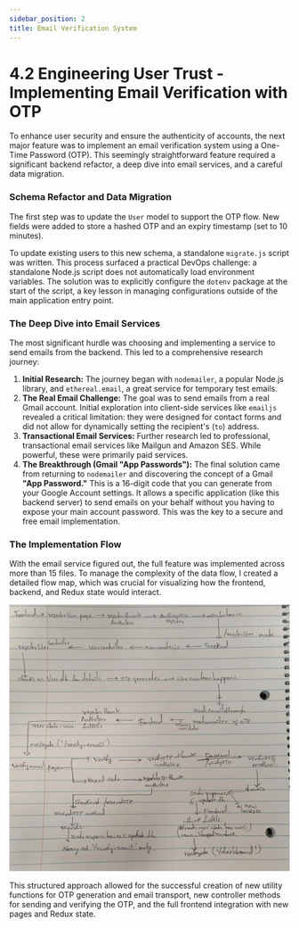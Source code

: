 ```yaml
---
sidebar_position: 2
title: Email Verification System
---
```


# 4.2 Engineering User Trust - Implementing Email Verification with OTP

To enhance user security and ensure the authenticity of accounts, the next major feature was to implement an email verification system using a One-Time Password (OTP). This seemingly straightforward feature required a significant backend refactor, a deep dive into email services, and a careful data migration.

### Schema Refactor and Data Migration

The first step was to update the `User` model to support the OTP flow. New fields were added to store a hashed OTP and an expiry timestamp (set to 10 minutes).

To update existing users to this new schema, a standalone `migrate.js` script was written. This process surfaced a practical DevOps challenge: a standalone Node.js script does not automatically load environment variables. The solution was to explicitly configure the `dotenv` package at the start of the script, a key lesson in managing configurations outside of the main application entry point.

### The Deep Dive into Email Services

The most significant hurdle was choosing and implementing a service to send emails from the backend. This led to a comprehensive research journey:
1.  **Initial Research:** The journey began with `nodemailer`, a popular Node.js library, and `ethereal.email`, a great service for temporary test emails.
2.  **The Real Email Challenge:** The goal was to send emails from a real Gmail account. Initial exploration into client-side services like `emailjs` revealed a critical limitation: they were designed for contact forms and did not allow for dynamically setting the recipient's (`to`) address.
3.  **Transactional Email Services:** Further research led to professional, transactional email services like Mailgun and Amazon SES. While powerful, these were primarily paid services.
4.  **The Breakthrough (Gmail "App Passwords"):** The final solution came from returning to `nodemailer` and discovering the concept of a Gmail **"App Password."** This is a 16-digit code that you can generate from your Google Account settings. It allows a specific application (like this backend server) to send emails on your behalf without you having to expose your main account password. This was the key to a secure and free email implementation.

### The Implementation Flow

With the email service figured out, the full feature was implemented across more than 15 files. To manage the complexity of the data flow, I created a detailed flow map, which was crucial for visualizing how the frontend, backend, and Redux state would interact.

![OTP Verification Flow Map](./img/otp-flow-map.png)

This structured approach allowed for the successful creation of new utility functions for OTP generation and email transport, new controller methods for sending and verifying the OTP, and the full frontend integration with new pages and Redux state.